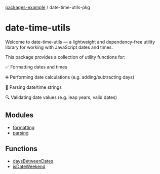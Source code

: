 [packages-example](../packages.md) / date-time-utils-pkg

# date-time-utils

Welcome to date-time-utils — a lightweight and dependency-free utility library for working with JavaScript dates and times.

This package provides a collection of utility functions for:

✅ Formatting dates and times

➕ Performing date calculations (e.g. adding/subtracting days)

📆 Parsing date/time strings

🔍 Validating date values (e.g. leap years, valid dates)

## Modules

- [formatting](formatting/README.md)
- [parsing](parsing/README.md)

## Functions

- [daysBetweenDates](functions/daysBetweenDates.md)
- [isDateWeekend](functions/isDateWeekend.md)
